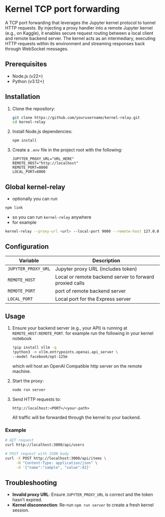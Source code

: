 #  Kernel TCP port forwarding

A TCP port forwarding  that leverages the Jupyter kernel protocol to tunnel HTTP requests. By injecting a proxy handler into a remote Jupyter kernel (e.g., on Kaggle), it enables secure request routing between a local client and remote backend server. The kernel acts as an intermediary, executing HTTP requests within its environment and streaming responses back through WebSocket messages.


## Prerequisites

* Node.js (v22+)
* Python (v3.12+)

## Installation

1. Clone the repository:

   ```bash
   git clone https://github.com/yourusername/kernel-relay.git
   cd kernel-relay
   ```

2. Install Node.js dependencies:

   ```bash
   npm install
   ```

3. Create a `.env` file in the project root with the following:

   ```dotenv
   JUPYTER_PROXY_URL="URL_HERE"
   REMOTE_HOST="http://localhost"
   REMOTE_PORT=8000
   LOCAL_PORT=8000
   ```
 ## Global kernel-relay
 - optionally you can run
 ```bash
 npm link
 ```
 - so you can run ```kernel-relay``` anywhere
 - for example
 ```bash
 kernel-relay --proxy-url <url> --local-port 9000 --remote-host 127.0.0.1 --remote-port 8000
 ```

## Configuration

| Variable                   | Description                                             |
| -------------------------- | ------------------------------------------------------- |
| `JUPYTER_PROXY_URL`        | Jupyter proxy URL (includes token)                      |
| `REMOTE_HOST`              | Local or remote backend server to forward proxied calls |
| `REMOTE_PORT`              | port of remote backend server                           |
| `LOCAL_PORT`               | Local port for the Express server                       |

## Usage

1. Ensure your backend server (e.g., your API) is running at `REMOTE_HOST:REMOTE_PORT`.
    for example run the following in your kernel notebook
    ```bash
    !pip install vllm -q
    !python3 -m vllm.entrypoints.openai.api_server \
    --model facebook/opt-125m
    ```
    which will host an OpenAI Compatible http server on the remote machine.
2. Start the proxy:

   ```bash
   node run server
   ```
3. Send HTTP requests to:

   ```text
   http://localhost:<PORT>/<your-path>
   ```

   All traffic will be forwarded through the kernel to your backend.

### Example

```bash
# GET request
curl http://localhost:3000/api/users

# POST request with JSON body
curl -X POST http://localhost:3000/api/items \
     -H "Content-Type: application/json" \
     -d '{"name":"sample", "value":42}'
```

## Troubleshooting

* **Invalid proxy URL**: Ensure `JUPYTER_PROXY_URL` is correct and the token hasn’t expired.
* **Kernel disconnection**: Re-run `npm run server` to create a fresh kernel session.
